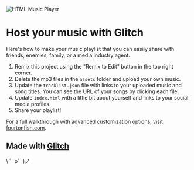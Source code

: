 ![HTML Music Player](https://cdn.glitch.com/ed849d0d-4e96-40b3-96fc-ba2ca9af6c84%2Fhtml-music-player.png?v=1616444866434)
# Host your music with Glitch

Here's how to make your music playlist that you can easily share with friends, enemies, family, or a media industry agent.

1. Remix this project using the "Remix to Edit" button in the top right corner.
2. Delete the mp3 files in the `assets` folder and upload your own music.
3. Update the `tracklist.json` file with links to your uploaded music and song titles. You can see the URL of your songs by clicking each file.
4. Update `index.html` with a little bit about yourself and links to your social media profiles.
5. Share your playlist!

For a full walkthrough with advanced customization options, visit [fourtonfish.com](https://fourtonfish.com/project/simple-html-music-playlist/).

Made with [Glitch](https://glitch.com/)
-------------------

\ ゜o゜)ノ

